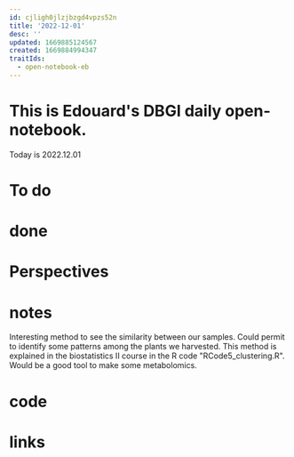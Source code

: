 ```yaml
---
id: cjligh0jlzjbzgd4vpzs52n
title: '2022-12-01'
desc: ''
updated: 1669885124567
created: 1669884994347
traitIds:
  - open-notebook-eb
---
```


# This is Edouard's DBGI daily open-notebook.

Today is 2022.12.01

# To do

# done

# Perspectives

# notes

Interesting method to see the similarity between our samples. Could permit to identify some patterns among the plants we harvested. This method is explained in the biostatistics II course in the R code "RCode5_clustering.R". Would be a good tool to make some metabolomics.

# code

# links


